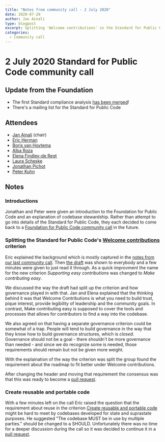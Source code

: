 ```yaml
---
title: "Notes from community call - 2 July 2020"
date: 2020-07-20
author: Jan Ainali
type: blogpost
excerpt: Splitting 'Welcome contributions' in the Standard for Public Code
categories:
  - Community call
---
```


# 2 July 2020 Standard for Public Code community call

## Update from the Foundation

* The first Standard compliance analysis [has been merged](https://github.com/open-zaak/open-zaak/pull/609)!
* There's a mailing list for the Standard for Public Code

## Attendees

* [Jan Ainali](https://publiccode.net/team/jan-ainali.html) (chair)
* [Eric Herman](https://publiccode.net/team/eric-herman.html)
* [Boris van Hoytema](https://publiccode.net/team/boris-van-hoytema.html)
* [Alba Roza](https://publiccode.net/team/alba-roza.html)
* [Elena Findley-de Regt](https://publiccode.net/team/elena-findley-de-regt.html)
* [Laura Scheske](https://publiccode.net/team/laura-scheske.html)
* [Jonathan Pichot](https://twitter.com/_pichot)
* [Peter Kuhn](https://twitter.com/nhuKreteP)

## Notes

### Introductions

Jonathan and Peter were given an introduction to the Foundation for Public Code and an explanation of codebase stewardship. Rather than attempt to go into details of the Standard for Public Code, they each decided to come back to a [Foundation for Public Code community call](https://about.publiccode.net/activities/community-calls/) in the future.

### Splitting the Standard for Public Code's [Welcome contributions](https://standard.publiccode.net/criteria/open-to-contributions.html) criterion

Eric explained the background which is mostly captured in the [notes from our last community call](https://blog.publiccode.net/community%20call/2020/06/22/notes-from-community-call-3-june-2020.html). Then [the draft](https://hackmd.io/R0Q4PeDoSSqaUPYt1uDaMA) was shown to everybody and a few minutes were given to just read it through. As a quick improvment the name for the new criterion *Supporting easy contributions* was changed to *Make contributing easy*.

We discussed the way the draft had split up the criterion and how governance played in with that. Jan and Elena explained that the thinking behind it was that Welcome Contributions is what you need to build trust, pique interest, provide legibility of leadership and the community goals. In contrast, Make contributing easy is supposed to cover the tools and processes that allows for contributors to find a way into the codebase.

We also agreed on that having a separate governance criterion could be somewhat of a trap. People will tend to build governance in the way that they know how to build governance structures, which is *closed*. Governance should not be a goal - there shouldn't be more governance than needed - and since we do recognize some is needed, those requirements should remain but not be given more weight.

With the explaination of the way the criterion was split the group found the requirement about the roadmap to fit better under Welcome contributions.

After changing the header and moving that requirement the consensus was that this was ready to become a [pull request](https://github.com/publiccodenet/standard/pull/347).

### Create reusable and portable code

With a few minutes left on the call Eric raised the question that the requirement about reuse in the criterion [Create reusable and portable code](https://standard.publiccode.net/criteria/reusable-and-portable-codebases.html) might be hard to meet by codebases developed for state and suprastate purposes. He suggested "The codebase MUST be in use by multiple parties." should be changed to a SHOULD. Unfortunately there was no time for a deeper discussion during the call so it was decided to continue it in a [pull request](https://github.com/publiccodenet/standard/pull/346).
